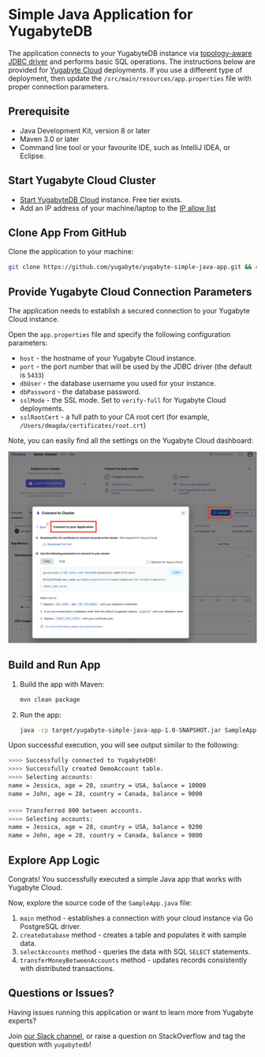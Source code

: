 # Simple Java Application for YugabyteDB

The application connects to your YugabyteDB instance via 
[topology-aware JDBC driver](https://docs.yugabyte.com/latest/integrations/jdbc-driver/) and performs basic SQL 
operations. The instructions below are provided for [Yugabyte Cloud](https://cloud.yugabyte.com/) deployments.
If you use a different type of deployment, then update the `/src/main/resources/app.properties` file with proper connection parameters.

## Prerequisite
* Java Development Kit, version 8 or later
* Maven 3.0 or later
* Command line tool or your favourite IDE, such as IntelliJ IDEA, or Eclipse.

## Start Yugabyte Cloud Cluster

* [Start YugabyteDB Cloud](https://docs.yugabyte.com/latest/yugabyte-cloud/cloud-quickstart/qs-add/) instance. Free tier exists.
* Add an IP address of your machine/laptop to the [IP allow list](https://docs.yugabyte.com/latest/yugabyte-cloud/cloud-secure-clusters/add-connections/#manage-ip-allow-lists)

## Clone App From GitHub

Clone the application to your machine:

```bash
git clone https://github.com/yugabyte/yugabyte-simple-java-app.git && cd yugabyte-simple-java-app
```

## Provide Yugabyte Cloud Connection Parameters

The application needs to establish a secured connection to your Yugabyte Cloud instance.

Open the `app.properties` file and specify the following configuration parameters:
* `host` - the hostname of your Yugabyte Cloud instance.
* `port` - the port number that will be used by the JDBC driver (the default is `5433`)
* `dbUser` - the database username you used for your instance.
* `dbPassword` - the database password.
* `sslMode` - the SSL mode. Set to `verify-full` for Yugabyte Cloud deployments.
* `sslRootCert` - a full path to your CA root cert (for example, `/Users/dmagda/certificates/root.crt`) 

Note, you can easily find all the settings on the Yugabyte Cloud dashboard:

![image](src/main/resources/cloud_app_settings.png)

## Build and Run App

1. Build the app with Maven:
    ```bash
    mvn clean package
    ```
2. Run the app:
    ```bash
    java -cp target/yugabyte-simple-java-app-1.0-SNAPSHOT.jar SampleApp
    ```

Upon successful execution, you will see output similar to the following:

```bash
>>>> Successfully connected to YugabyteDB!
>>>> Successfully created DemoAccount table.
>>>> Selecting accounts:
name = Jessica, age = 28, country = USA, balance = 10000
name = John, age = 28, country = Canada, balance = 9000

>>>> Transferred 800 between accounts.
>>>> Selecting accounts:
name = Jessica, age = 28, country = USA, balance = 9200
name = John, age = 28, country = Canada, balance = 9800
```

## Explore App Logic

Congrats! You successfully executed a simple Java app that works with Yugabyte Cloud.

Now, explore the source code of the `SampleApp.java` file:
1. `main` method - establishes a connection with your cloud instance via Go PostgreSQL driver.
3. `createDatabase` method - creates a table and populates it with sample data.
4. `selectAccounts` method - queries the data with SQL `SELECT` statements.
5. `transferMoneyBetweenAccounts` method - updates records consistently with distributed transactions.

## Questions or Issues?

Having issues running this application or want to learn more from Yugabyte experts?

Join [our Slack channel](https://communityinviter.com/apps/yugabyte-db/register),
or raise a question on StackOverflow and tag the question with `yugabytedb`!
